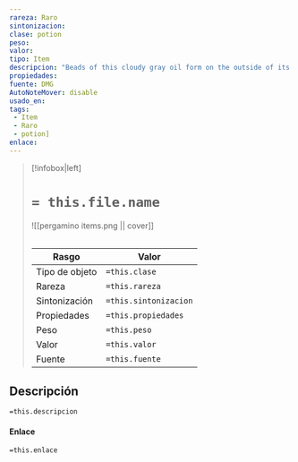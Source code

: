 ```yaml
---
rareza: Raro
sintonizacion: 
clase: potion
peso: 
valor: 
tipo: Item
descripcion: "Beads of this cloudy gray oil form on the outside of its container and quickly evaporate. The oil can cover a Medium or smaller creature, along with the equipment it&#x27;s wearing and carrying (one additional vial is required for each size category above Medium). Applying the oil takes 10 minutes. The affected creature then gains the effect of the etherealness spell for 1 hour."
propiedades: 
fuente: DMG
AutoNoteMover: disable
usado_en:  
tags: 
 - Item
 - Raro
 - potion]
enlace: 
---
```


> [!infobox|left]
>  # `= this.file.name`
> ![[pergamino items.png || cover]]
> ######   
> |Rasgo | Valor |
> | --- | --- |
> | Tipo de objeto| `=this.clase`|
>  | Rareza| `=this.rareza`|
> | Sintonización | `=this.sintonizacion` |
> | Propiedades | `=this.propiedades` |
>  | Peso | `=this.peso` |
> | Valor | `=this.valor` |
> | Fuente | `=this.fuente` |


## Descripción
`=this.descripcion`

#### Enlace
`=this.enlace`